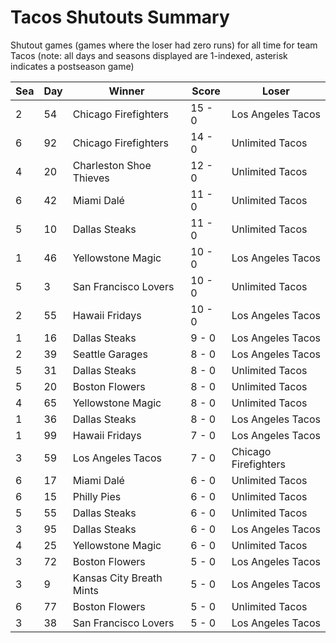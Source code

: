 # Tacos Shutouts Summary



Shutout games (games where the loser had zero runs) for all time for team Tacos (note: all days and seasons displayed are 1-indexed, asterisk indicates a postseason game)


| Sea | Day | Winner | Score | Loser | 
| ------ |------ |------ |------ |------ |
| 2 | 54 | Chicago Firefighters | 15 - 0 | Los Angeles Tacos | 
| 6 | 92 | Chicago Firefighters | 14 - 0 | Unlimited Tacos | 
| 4 | 20 | Charleston Shoe Thieves | 12 - 0 | Unlimited Tacos | 
| 6 | 42 | Miami Dalé | 11 - 0 | Unlimited Tacos | 
| 5 | 10 | Dallas Steaks | 11 - 0 | Unlimited Tacos | 
| 1 | 46 | Yellowstone Magic | 10 - 0 | Los Angeles Tacos | 
| 5 | 3 | San Francisco Lovers | 10 - 0 | Unlimited Tacos | 
| 2 | 55 | Hawaii Fridays | 10 - 0 | Los Angeles Tacos | 
| 1 | 16 | Dallas Steaks | 9 - 0 | Los Angeles Tacos | 
| 2 | 39 | Seattle Garages | 8 - 0 | Los Angeles Tacos | 
| 5 | 31 | Dallas Steaks | 8 - 0 | Unlimited Tacos | 
| 5 | 20 | Boston Flowers | 8 - 0 | Unlimited Tacos | 
| 4 | 65 | Yellowstone Magic | 8 - 0 | Unlimited Tacos | 
| 1 | 36 | Dallas Steaks | 8 - 0 | Los Angeles Tacos | 
| 1 | 99 | Hawaii Fridays | 7 - 0 | Los Angeles Tacos | 
| 3 | 59 | Los Angeles Tacos | 7 - 0 | Chicago Firefighters | 
| 6 | 17 | Miami Dalé | 6 - 0 | Unlimited Tacos | 
| 6 | 15 | Philly Pies | 6 - 0 | Unlimited Tacos | 
| 5 | 55 | Dallas Steaks | 6 - 0 | Unlimited Tacos | 
| 3 | 95 | Dallas Steaks | 6 - 0 | Los Angeles Tacos | 
| 4 | 25 | Yellowstone Magic | 6 - 0 | Unlimited Tacos | 
| 3 | 72 | Boston Flowers | 5 - 0 | Los Angeles Tacos | 
| 3 | 9 | Kansas City Breath Mints | 5 - 0 | Los Angeles Tacos | 
| 6 | 77 | Boston Flowers | 5 - 0 | Unlimited Tacos | 
| 3 | 38 | San Francisco Lovers | 5 - 0 | Los Angeles Tacos | 


